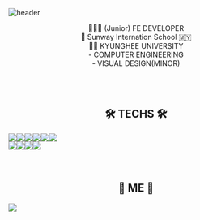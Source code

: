 ![header](https://capsule-render.vercel.app/api?type=wave&color=92A9BD&height=300&section=header&text=JOUNG%20JIWON&fontSize=70&animation=fadeIn)

<div align="center">
👩🏼‍💻 (Junior) FE DEVELOPER<br>
👩‍ Sunway Internation School 🇲🇾 <br>
👩‍🎓 KYUNGHEE UNIVERSITY<br>
  - COMPUTER ENGINEERING<br>
  - VISUAL DESIGN(MINOR)

<br><br>

<h2 style="text-align:center"> 🛠 TECHS 🛠 </h2>
<div style="display: flex">
<img src="https://img.shields.io/badge/Python-3766AB?style=flat-square&logo=Python&logoColor=white"/> 
<img src="https://img.shields.io/badge/C++-00599C?style=flat-square&logo=C%2B%2b&logoColor=white"/> 
<img src="https://img.shields.io/badge/HTML-E34F26?style=flat-square&logo=HTML5&logoColor=white"/> 
<img src="https://img.shields.io/badge/CSS-1572B6?style=flat-square&logo=CSS3&logoColor=white"/> 
<img src="https://img.shields.io/badge/SASS-CC6699?style=flat-square&logo=Sass&logoColor=white"/> 
<img src="https://img.shields.io/badge/JavaScript-F7DF1E?style=flat-square&logo=JavaScript&logoColor=white"/> 
</div>
<div style="display: flex">
<img src="https://img.shields.io/badge/Vue.js-4FC08D?style=flat-square&logo=Vue.js&logoColor=white"/> 
<img src="https://img.shields.io/badge/Vuetify-1867C0?style=flat-square&logo=Vuetify&logoColor=white"/> 
<img src="https://img.shields.io/badge/Webpack-8DD6F9?style=flat-square&logo=Webpack&logoColor=white"/> 
<img src="https://img.shields.io/badge/gulp-CF4647?style=flat-square&logo=gulp&logoColor=white"/>
</div>
<br><br>
  
  
<div align="center">
<h2 style="text-align:center"> 🍒 ME 🍒 </h2>
<div style="display: flex">
<a href="instagram/esthevely"><img src="https://img.shields.io/badge/INSTAGRAM-E4405F?style=flat-square&logo=Instagram&logoColor=white"/></a>
</div>
<br><br>
 </div>
  
  
